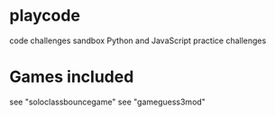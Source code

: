 # playcode
code challenges
sandbox
Python and JavaScript practice challenges

# Games included
see "soloclassbouncegame" 
see "gameguess3mod"

